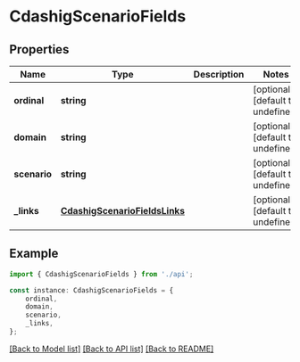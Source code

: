 # CdashigScenarioFields


## Properties

Name | Type | Description | Notes
------------ | ------------- | ------------- | -------------
**ordinal** | **string** |  | [optional] [default to undefined]
**domain** | **string** |  | [optional] [default to undefined]
**scenario** | **string** |  | [optional] [default to undefined]
**_links** | [**CdashigScenarioFieldsLinks**](CdashigScenarioFieldsLinks.md) |  | [optional] [default to undefined]

## Example

```typescript
import { CdashigScenarioFields } from './api';

const instance: CdashigScenarioFields = {
    ordinal,
    domain,
    scenario,
    _links,
};
```

[[Back to Model list]](../README.md#documentation-for-models) [[Back to API list]](../README.md#documentation-for-api-endpoints) [[Back to README]](../README.md)
